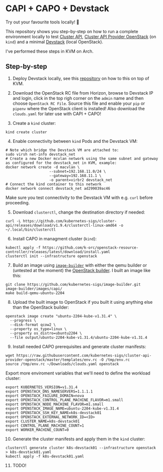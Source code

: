 # CAPI + CAPO + Devstack

Try out your favourite tools locally! :rocket:

This repository shows you step-by-step on how to run a complete environment locally to test [Cluster API](https://github.com/kubernetes-sigs/cluster-api), [Cluster API Provider OpenStack](https://github.com/kubernetes-sigs/cluster-api-provider-openstack) (on `kind`) and a minimal [Devstack](https://github.com/openstack/devstack) (local OpenStack).

I've performed these steps in KVM on Arch.

## Step-by-step

1. Deploy Devstack locally, see this [repository](https://github.com/mikejoh/devstack-on-kvm) on how to this on top of KVM.

2. Download the OpenStack RC file from Horizon, browse to Devstack IP and login, click in the top righ corner on the `admin` name and then choose `OpenStack RC File`. Source this file and enable your `pip` or `pipenv` where the OpenStack client is installed! Also download the `clouds.yaml` for later use with CAPI + CAPO!

3. Create a `kind` cluster:
```
kind create cluster
```

4. Enable connectivity between `kind` Pods and the Devstack VM:
```
# Note which bridge the Devstack VM are attached to:
sudo virsh net-info devstack_net
# Create a new Docker mcvlan network using the same subnet and gateway as configured for the devstack_net in KVM, example:
docker network create -d macvlan \
                    --subnet=192.168.11.0/24 \
                    --gateway=192.168.11.1 \
                    -o parent=virbr2 devstack_net
# Connect the kind container to this network
docker network connect devstack_net ad299039ac46
```
Make sure you test connectivity to the Devstack VM with e.g. `curl` before proceeding.

5. Download `clusterctl`, change the destination directory if needed:
```
curl -L https://github.com/kubernetes-sigs/cluster-api/releases/download/v1.9.4/clusterctl-linux-amd64 -o ~/.local/bin/clusterctl
```

6. Install CAPO in managment cluster (`kind`):
```
kubectl apply -f https://github.com/k-orc/openstack-resource-controller/releases/latest/download/install.yaml
clusterctl init --infrastructure openstack
```

7. Build an image using [`image-builder`](https://image-builder.sigs.k8s.io/capi/providers/openstack.html) with either the qemu builder or (untested at the moment) the [OpenStack builder](https://image-builder.sigs.k8s.io/capi/providers/openstack-remote). I built an image like this:
```
git clone https://github.com/kubernetes-sigs/image-builder.git
image-builder/images/capi/
make build-qemu-ubuntu-2204
```

8. Upload the built image to OpenStack if you built it using anything else than the OpenStack builder:
```
openstack image create "ubuntu-2204-kube-v1.31.4" \
  --progress \
  --disk-format qcow2 \
  --property os_type=linux \
  --property os_distro=ubuntu2204 \
  --file output/ubuntu-2204-kube-v1.31.4/ubuntu-2204-kube-v1.31.4
```

9. Install needed CAPO prerequisites and generate cluster manifests:
```
wget https://raw.githubusercontent.com/kubernetes-sigs/cluster-api-provider-openstack/master/templates/env.rc -O /tmp/env.rc
source /tmp/env.rc ~/Downloads/clouds.yaml openstack
```
Export more enviroment variables that we'll need to define the workload cluster:
```
export KUBERNETES_VERSION=v1.31.4
export OPENSTACK_DNS_NAMESERVERS=1.1.1.1
export OPENSTACK_FAILURE_DOMAIN=nova
export OPENSTACK_CONTROL_PLANE_MACHINE_FLAVOR=m1.small
export OPENSTACK_NODE_MACHINE_FLAVOR=m1.small
export OPENSTACK_IMAGE_NAME=ubuntu-2204-kube-v1.31.4
export OPENSTACK_SSH_KEY_NAME=k8s-devstack01
export OPENSTACK_EXTERNAL_NETWORK_ID=<ID>
export CLUSTER_NAME=k8s-devstack01
export CONTROL_PLANE_MACHINE_COUNT=1
export WORKER_MACHINE_COUNT=0
```

10. Generate the cluster manifests and apply them in the `kind` cluster:
```
clusterctl generate cluster k8s-devstack01 --infrastructure openstack > k8s-devstack01.yaml
kubectl apply -f k8s-devstack01.yaml
```

11. TODO!
